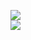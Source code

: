 [![](https://img.shields.io/badge/Made%20With-Github%20Spray-lightgrey.svg?style=for-the-badge&logo=github)](https://github.com/Annihil/github-spray#22207)  
[![](https://i.imgur.com/2DrTn0Z.gif)](https://github.com/Annihil/github-spray)